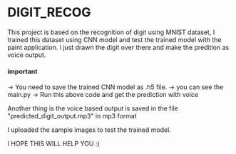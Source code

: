 # DIGIT_RECOG

This project is based on the recognition of digit using MNIST dataset, I trained this dataset using CNN model and test the trained model with the paint application. 
i just drawn the digit over there and make the predition as voice output.

####  important  ###

-> You need to save the trained CNN model as .h5 file.
-> you can see the main.py
-> Run this above code and get the prediction with voice

Another thing is the voice based output is saved in the file "predicted_digit_output.mp3" in mp3 format

I uploaded the sample images to test the trained model.

I HOPE THIS WILL HELP YOU :) 
